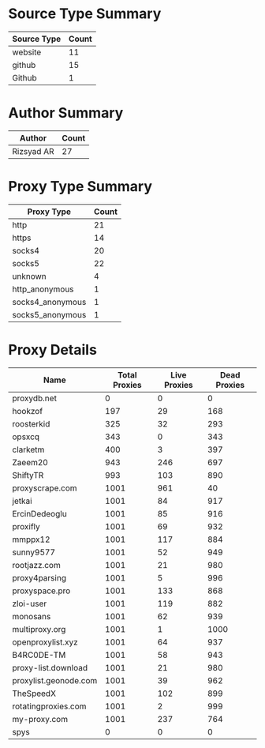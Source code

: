 # Source Type Summary

| Source Type | Count |
|-------------|-------|
| website | 11 |
| github | 15 |
| Github | 1 |


# Author Summary

| Author | Count |
|--------|-------|
| Rizsyad AR | 27 |


# Proxy Type Summary

| Proxy Type | Count |
|------------|-------|
| http | 21 |
| https | 14 |
| socks4 | 20 |
| socks5 | 22 |
| unknown | 4 |
| http_anonymous | 1 |
| socks4_anonymous | 1 |
| socks5_anonymous | 1 |


# Proxy Details

| Name | Total Proxies | Live Proxies | Dead Proxies |
|------|---------------|--------------|---------------|
| proxydb.net | 0 | 0 | 0 |
| hookzof | 197 | 29 | 168 |
| roosterkid | 325 | 32 | 293 |
| opsxcq | 343 | 0 | 343 |
| clarketm | 400 | 3 | 397 |
| Zaeem20 | 943 | 246 | 697 |
| ShiftyTR | 993 | 103 | 890 |
| proxyscrape.com | 1001 | 961 | 40 |
| jetkai | 1001 | 84 | 917 |
| ErcinDedeoglu | 1001 | 85 | 916 |
| proxifly | 1001 | 69 | 932 |
| mmppx12 | 1001 | 117 | 884 |
| sunny9577 | 1001 | 52 | 949 |
| rootjazz.com | 1001 | 21 | 980 |
| proxy4parsing | 1001 | 5 | 996 |
| proxyspace.pro | 1001 | 133 | 868 |
| zloi-user | 1001 | 119 | 882 |
| monosans | 1001 | 62 | 939 |
| multiproxy.org | 1001 | 1 | 1000 |
| openproxylist.xyz | 1001 | 64 | 937 |
| B4RC0DE-TM | 1001 | 58 | 943 |
| proxy-list.download | 1001 | 21 | 980 |
| proxylist.geonode.com | 1001 | 39 | 962 |
| TheSpeedX | 1001 | 102 | 899 |
| rotatingproxies.com | 1001 | 2 | 999 |
| my-proxy.com | 1001 | 237 | 764 |
| spys | 0 | 0 | 0 |

